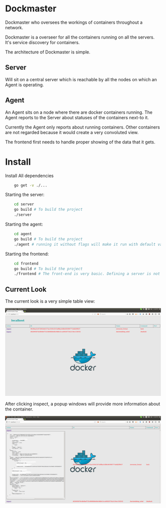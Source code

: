 Dockmaster
==========

Dockmaster who oversees the workings of containers throughout a network.

Dockmaster is a overseer for all the containers running on all the servers. It's service discovery for containers.

The architecture of Dockmaster is simple.

Server
------

Will sit on a central server which is reachable by all the nodes on which an Agent is operating.

Agent
-----

An Agent sits on a node where there are docker containers running. The Agent reports to the Server about statuses of the containers next-to it.


Currently the Agent only reports about running containers. Other containers are not regarded because it would create a very convoluted view.

The frontend first needs to handle proper showing of the data that it gets.

Install
=======

Install All dependencies

```bash
    go get -v ./...
```

Starting the server:

```bash
    cd server
    go build # To build the project
    ./server
```

Starting the agent:

```bash
    cd agent
    go build # To build the project
    ./agent # running it without flags will make it run with default values. For flags, please see the Agent's README.
```

Starting the frontend:

```bash
    cd frontend
    go build # To build the project
    ./frontend # The front-end is very basic. Defining a server is not optional. Currently it has to run where the server is running.
```

Current Look
------------

The current look is a very simple table view:

![Dockmaster](frontend1.png)

After clicking inspect, a popup windows will provide more information about the container.

![Popup](frontend2.png)
